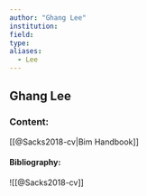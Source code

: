 ```yaml
---
author: "Ghang Lee"
institution:
field:
type:
aliases:
  - Lee
---
```


## Ghang Lee

### Content:
[[@Sacks2018-cv|Bim Handbook]]

#### Bibliography:

![[@Sacks2018-cv]]